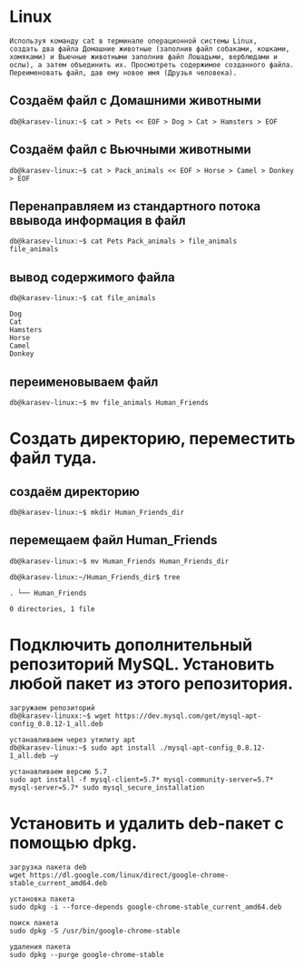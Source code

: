 # Linux
```
Используя команду cat в терминале операционной системы Linux,
создать два файла Домашние животные (заполнив файл собаками, кошками, хомяками) и Вьючные животными заполнив файл Лошадьми, верблюдами и ослы), а затем объединить их. Просмотреть содержимое созданного файла. Переименовать файл, дав ему новое имя (Друзья человека).
```

## Создаём файл с Домашними животными
```
db@karasev-linux:~$ cat > Pets << EOF > Dog > Cat > Hamsters > EOF
```

## Cоздаём файл с Вьючными животными
```
db@karasev-linux:~$ cat > Pack_animals << EOF > Horse > Camel > Donkey > EOF
```

## Перенаправляем из стандартного потока ввывода информация в файл
```
db@karasev-linux:~$ cat Pets Pack_animals > file_animals
file_animals
```
## вывод содержимого файла
```
db@karasev-linux:~$ cat file_animals

Dog
Cat
Hamsters
Horse
Camel
Donkey
```
## переименовываем файл

```
db@karasev-linux:~$ mv file_animals Human_Friends

```

# Создать директорию, переместить файл туда.
## создаём директорию
```
db@karasev-linux:~$ mkdir Human_Friends_dir
```
## перемещаем файл Human_Friends
```
db@karasev-linux:~$ mv Human_Friends Human_Friends_dir

db@karasev-linux:~/Human_Friends_dir$ tree

. └── Human_Friends

0 directories, 1 file
```

# Подключить дополнительный репозиторий MySQL. Установить любой пакет из этого репозитория.
```
загружаем репозиторий
db@karasev-linuxx:~$ wget https://dev.mysql.com/get/mysql-apt-config_0.8.12-1_all.deb

устанавливаем через утилиту apt
db@karasev-linux:~$ sudo apt install ./mysql-apt-config_0.8.12-1_all.deb –y

устанавливаем версию 5.7
sudo apt install -f mysql-client=5.7* mysql-community-server=5.7* mysql-server=5.7* sudo mysql_secure_installation
```
# Установить и удалить deb-пакет с помощью dpkg.
```
загрузка пакета deb
wget https://dl.google.com/linux/direct/google-chrome-stable_current_amd64.deb

установка пакета
sudo dpkg -i --force-depends google-chrome-stable_current_amd64.deb

поиск пакета
sudo dpkg -S /usr/bin/google-chrome-stable

удаления пакета
sudo dpkg --purge google-chrome-stable
```
